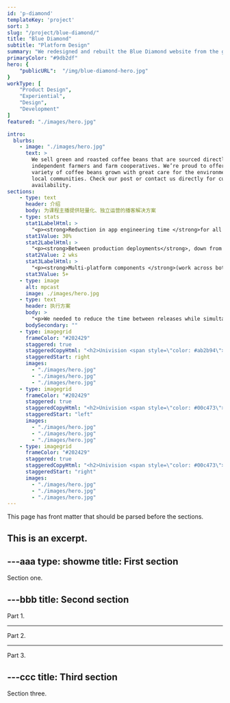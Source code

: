 ```yaml
---
id: 'p-diamond'
templateKey: 'project'
sort: 3
slug: "/project/blue-diamond/"
title: "Blue Diamond"
subtitle: "Platform Design"
summary: "We redesigned and rebuilt the Blue Diamond website from the ground-up."
primaryColor: "#9db2df"
hero: {
    "publicURL":  "/img/blue-diamond-hero.jpg"
}
workType: [
    "Product Design",
    "Experiential",
    "Design",
    "Development"
]
featured: "./images/hero.jpg"

intro:
  blurbs:
    - image: "./images/hero.jpg"
      text: >
        We sell green and roasted coffee beans that are sourced directly from
        independent farmers and farm cooperatives. We’re proud to offer a
        variety of coffee beans grown with great care for the environment and
        local communities. Check our post or contact us directly for current
        availability.    
sections:
    - type: text
      header: 介绍
      body: 为课程主播提供轻量化、独立运营的播客解决方案
    - type: stats
      stat1LabelHtml: >
        "<p><strong>Reduction in app engineering time </strong>for all mobile apps</p>"
      stat1Value: 30%
      stat2LabelHtml: >
        "<p><strong>Between production deployments</strong>, down from 6 months</p>" 
      stat2Value: 2 wks
      stat3LabelHtml: >
        "<p><strong>Multi-platform components </strong>(work across both web and native mobile) built</p>"
      stat3Value: 5+
    - type: image
      alt: mpcast
      image: ./images/hero.jpg
    - type: text
      header: 执行方案
      body: >
        "<p>We needed to reduce the time between releases while simultaneously minimizing the codebase that had grown large and complex over time.</p>"
      bodySecondary: ""
    - type: imagegrid
      frameColor: "#202429"
      staggered: true
      staggeredCopyHtml: "<h2>Univision <span style=\"color: #ab2b94\">Mobile</span></h2>\n<p>The core Univision mobile app, providing every category of news, from sports, to entertainment.</p>\n"
      staggeredStart: right
      images:
        - "./images/hero.jpg"
        - "./images/hero.jpg"
        - "./images/hero.jpg"
    - type: imagegrid
      frameColor: "#202429"
      staggered: true
      staggeredCopyHtml: "<h2>Univision <span style=\"color: #00c473\">Deportes</span></h2>\n<p>Univision's most popular mobile app, serving live streams of soccer games, live scores, leaderboards, replays, and sports news.</p>\n"
      staggeredStart: "left"
      images:
        - "./images/hero.jpg"
        - "./images/hero.jpg"
        - "./images/hero.jpg"
    - type: imagegrid
      frameColor: "#202429"
      staggered: true
      staggeredCopyHtml: "<h2>Univision <span style=\"color: #00c473\">Deportes</span></h2>\n<p>Univision's most popular mobile app, serving live streams of soccer games, live scores, leaderboards, replays, and sports news.</p>\n"
      staggeredStart: "right"
      images:
        - "./images/hero.jpg"
        - "./images/hero.jpg"
        - "./images/hero.jpg"
---
```


This page has front matter that should be parsed before the sections.

This is an excerpt.
---

---aaa
type: showme
title: First section
---

Section one.

---bbb
title: Second section
---

Part 1.

---

Part 2.

---

Part 3.

---ccc
title: Third section
---

Section three.
